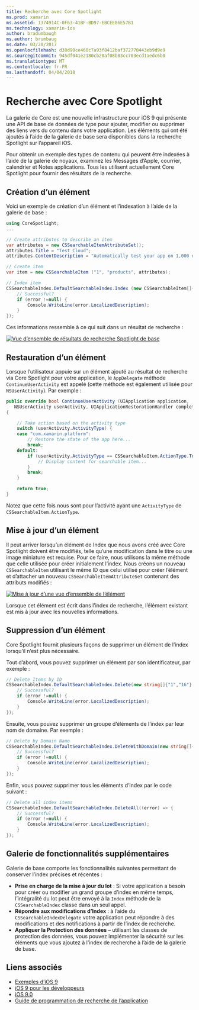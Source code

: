 ```yaml
---
title: Recherche avec Core Spotlight
ms.prod: xamarin
ms.assetid: 1374914C-0F63-41BF-BD97-EBCEE86E57B1
ms.technology: xamarin-ios
author: bradumbaugh
ms.author: brumbaug
ms.date: 03/20/2017
ms.openlocfilehash: d38d90ce460c7a93f8412baf372778443eb9d9e9
ms.sourcegitcommit: 945df041e2180cb20af08b83cc703ecd1aedc6b0
ms.translationtype: MT
ms.contentlocale: fr-FR
ms.lasthandoff: 04/04/2018
---
```

# <a name="search-with-core-spotlight"></a>Recherche avec Core Spotlight

La galerie de Core est une nouvelle infrastructure pour iOS 9 qui présente une API de base de données de type pour ajouter, modifier ou supprimer des liens vers du contenu dans votre application. Les éléments qui ont été ajoutés à l’aide de la galerie de base sera disponibles dans la recherche Spotlight sur l’appareil iOS.

Pour obtenir un exemple des types de contenu qui peuvent être indexées à l’aide de la galerie de noyaux, examinez les Messages d’Apple, courrier, calendrier et Notes applications. Tous les utilisent actuellement Core Spotlight pour fournir des résultats de la recherche.

## <a name="creating-an-item"></a>Création d’un élément

Voici un exemple de création d’un élément et l’indexation à l’aide de la galerie de base :

```csharp
using CoreSpotlight;
...

// Create attributes to describe an item
var attributes = new CSSearchableItemAttributeSet();
attributes.Title = "Test Cloud";
attributes.ContentDescription = "Automatically test your app on 1,000 devices in the cloud.";

// Create item
var item = new CSSearchableItem ("1", "products", attributes);

// Index item
CSSearchableIndex.DefaultSearchableIndex.Index (new CSSearchableItem[]{ item }, (error) => {
    // Successful?
    if (error !=null) {
        Console.WriteLine(error.LocalizedDescription);
    }
});
```

Ces informations ressemble à ce qui suit dans un résultat de recherche :

[![](corespotlight-images/corespotlight01.png "Vue d’ensemble de résultats de recherche Spotlight de base")](corespotlight-images/corespotlight01.png#lightbox)

## <a name="restoring-an-item"></a>Restauration d’un élément

Lorsque l’utilisateur appuie sur un élément ajouté au résultat de recherche via Core Spotlight pour votre application, le `AppDelegate` méthode `ContinueUserActivity` est appelé (cette méthode est également utilisée pour `NSUserActivity`). Par exemple :

```csharp
public override bool ContinueUserActivity (UIApplication application,
   NSUserActivity userActivity, UIApplicationRestorationHandler completionHandler)
{

    // Take action based on the activity type
    switch (userActivity.ActivityType) {
    case "com.xamarin.platform":
        // Restore the state of the app here...
        break;
    default:
        if (userActivity.ActivityType == CSSearchableItem.ActionType.ToString ()) {
            // Display content for searchable item...
        }
        break;
    }

    return true;
}
```

Notez que cette fois nous sont pour l’activité ayant une `ActivityType` de `CSSearchableItem.ActionType`.

## <a name="updating-an-item"></a>Mise à jour d’un élément

Il peut arriver lorsqu’un élément de Index que nous avons créé avec Core Spotlight doivent être modifiés, telle qu’une modification dans le titre ou une image miniature est requise. Pour ce faire, nous utilisons la même méthode que celle utilisée pour créer initialement l’index.
Nous créons un nouveau `CSSearchableItem` utilisant le même ID que celui utilisé pour créer l’élément et d’attacher un nouveau `CSSearchableItemAttributeSet` contenant des attributs modifiés :

[![](corespotlight-images/corespotlight02.png "Mise à jour d’une vue d’ensemble de l’élément")](corespotlight-images/corespotlight02.png#lightbox)

Lorsque cet élément est écrit dans l’index de recherche, l’élément existant est mis à jour avec les nouvelles informations.

## <a name="deleting-an-item"></a>Suppression d’un élément

Core Spotlight fournit plusieurs façons de supprimer un élément de l’index lorsqu’il n’est plus nécessaire.

Tout d’abord, vous pouvez supprimer un élément par son identificateur, par exemple :

```csharp
// Delete Items by ID
CSSearchableIndex.DefaultSearchableIndex.Delete(new string[]{"1","16"},(error) => {
    // Successful?
    if (error !=null) {
        Console.WriteLine(error.LocalizedDescription);
    }
});
```

Ensuite, vous pouvez supprimer un groupe d’éléments de l’index par leur nom de domaine. Par exemple :

```csharp
// Delete by Domain Name
CSSearchableIndex.DefaultSearchableIndex.DeleteWithDomain(new string[]{"domain-name"},(error) => {
    // Successful?
    if (error !=null) {
        Console.WriteLine(error.LocalizedDescription);
    }
});
```

Enfin, vous pouvez supprimer tous les éléments d’Index par le code suivant :

```csharp
// Delete all index items
CSSearchableIndex.DefaultSearchableIndex.DeleteAll((error) => {
    // Successful?
    if (error !=null) {
        Console.WriteLine(error.LocalizedDescription);
    }
});
```
## <a name="additional-core-spotlight-features"></a>Galerie de fonctionnalités supplémentaires

Galerie de base comporte les fonctionnalités suivantes permettant de conserver l’index précises et récentes :

- **Prise en charge de la mise à jour du lot** : Si votre application a besoin pour créer ou modifier un grand groupe d’index en même temps, l’intégralité du lot peut être envoyé à la `Index` méthode de la `CSSearchableIndex` classe dans un seul appel.
- **Répondre aux modifications d’Index** : à l’aide du `CSSearchableIndexDelegate` votre application peut répondre à des modifications et des notifications à partir de l’index de recherche.
- **Appliquer la Protection des données** – utilisant les classes de protection des données, vous pouvez implémenter la sécurité sur les éléments que vous ajoutez à l’index de recherche à l’aide de la galerie de base.



## <a name="related-links"></a>Liens associés

- [Exemples d’iOS 9](https://developer.xamarin.com/samples/ios/iOS9/)
- [iOS 9 pour les développeurs](https://developer.apple.com/ios/pre-release/)
- [iOS 9.0](https://developer.apple.com/library/prerelease/ios/releasenotes/General/WhatsNewIniOS/Articles/iOS9.html)
- [Guide de programmation de recherche de l’application](https://developer.apple.com/library/prerelease/ios/documentation/General/Conceptual/AppSearch/index.html#//apple_ref/doc/uid/TP40016308)

